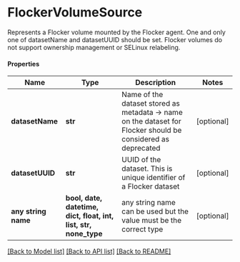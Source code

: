 # FlockerVolumeSource

Represents a Flocker volume mounted by the Flocker agent. One and only one of datasetName and datasetUUID should be set. Flocker volumes do not support ownership management or SELinux relabeling.

#### Properties
Name | Type | Description | Notes
------------ | ------------- | ------------- | -------------
**datasetName** | **str** | Name of the dataset stored as metadata -&gt; name on the dataset for Flocker should be considered as deprecated | [optional] 
**datasetUUID** | **str** | UUID of the dataset. This is unique identifier of a Flocker dataset | [optional] 
**any string name** | **bool, date, datetime, dict, float, int, list, str, none_type** | any string name can be used but the value must be the correct type | [optional]

[[Back to Model list]](../README.md#documentation-for-models) [[Back to API list]](../README.md#documentation-for-api-endpoints) [[Back to README]](../README.md)

